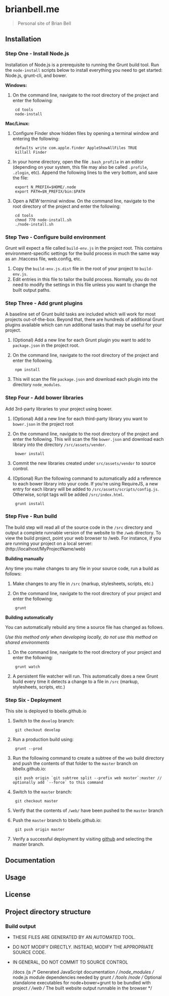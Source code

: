 # brianbell.me

>Personal site of Brian Bell

## Installation

### Step One - Install Node.js

Installation of Node.js is a prerequisite to running the Grunt build tool. Run the `node-install` scripts below to install everything you need to get started: Node.js, grunt-cli, and bower.

**Windows:**

1. On the command line, navigate to the root directory of the project and enter the following:

        cd tools
        node-install

**Mac/Linux:**

1. Configure Finder show hidden files by opening a terminal window and entering the following:

        defaults write com.apple.finder AppleShowAllFiles TRUE
        killall Finder

2. In your home directory, open the file `.bash_profile` in an editor (depending on your system, this file may also be called `.profile`, `.zlogin`, etc). Append the following lines to the very bottom, and save the file:

        export N_PREFIX=$HOME/.node
        export PATH=$N_PREFIX/bin:$PATH

3. Open a *NEW* terminal window. On the command line, navigate to the root directory of the project and enter the following:

        cd tools
        chmod 770 node-install.sh
        ./node-install.sh

### Step Two - Configure build environment

Grunt will expect a file called `build-env.js` in the project root. This contains environment-specific settings for the build process in much the same way as an .htaccess file, web.config, etc.

1. Copy the `build-env.js.dist` file in the root of your project to `build-env.js`.
2. Edit entries in this file to tailor the build process. Normally, you do not need to modify the settings in this file unless you want to change the built output paths.

### Step Three - Add grunt plugins

A baseline set of Grunt build tasks are included which will work for most projects out-of-the-box. Beyond that, there are hundreds of additional Grunt plugins available which can run additional tasks that may be useful for your project.

1. (Optional) Add a new line for each Grunt plugin you want to add to `package.json` in the project root.
2. On the command line, navigate to the root directory of the project and enter the following.

        npm install

3. This will scan the file `package.json` and download each plugin into the directory `node_modules`.

### Step Four - Add bower libraries

Add 3rd-party libraries to your project using bower.

1. (Optional) Add a new line for each third-party library you want to `bower.json` in the project root
2. On the command line, navigate to the root directory of the project and enter the following. This will scan the file `bower.json` and download each library into the directory `/src/assets/vendor`.

        bower install

3. Commit the new libraries created under `src/assets/vendor` to source control.
4. (Optional) Run the following command to automatically add a reference to each bower library into your code. If you're using RequireJS, a new entry for each library will be added to  `/src/assets/scripts/config.js`. Otherwise, script tags will be added `/src/index.html`.

        grunt install

### Step Five - Run build

The build step will read all of the source code in the `/src` directory and output a complete runnable version of the website to the `/web` directory.
To view the build project, point your web browser to /web. For instance, if you are running your project on a local server: (http://localhost/MyProjectName/web)

**Building manually**

Any time you make changes to any file in your source code, run a build as follows:

1. Make changes to any file in `/src` (markup, stylesheets, scripts, etc.)
2. On the command line, navigate to the root directory of your project and enter the following:

        grunt

**Building automatically**

You can automatically rebuild any time a source file has changed as follows.

_Use this method only when developing locally, do not use this method on shared environments_

1. On the command line, navigate to the root directory of your project and enter the following:

        grunt watch

2. A persistent file watcher will run. This automatically does a new Grunt build every time it detects a change to a file in `/src` (markup, stylesheets, scripts, etc.)

### Step Six - Deployment

This site is deployed to bbellx.github.io

1. Switch to the `develop` branch:

        git checkout develop

2. Run a production build using:

        grunt --prod

3. Run the following command to create a subtree of the `web` build directory and push the contents of that folder to the `master` branch on bbellx.github.io:

        git push origin `git subtree split --prefix web master`:master // optionally add `--force` to this command

4. Switch to the `master` branch:

        git checkout master

5. Verify that the contents of `/web/` have been pushed to the `master` branch
6. Push the `master` branch to bbellx.github.io:

        git push origin master

7. Verify a successful deployment by visiting [github](https://github.com/bbellx/bbellx.github.io) and selecting the master branch.


## Documentation

## Usage

## License

## Project directory structure

### Build output

 * THESE FILES ARE GENERATED BY AN AUTOMATED TOOL.
 * DO NOT MODIFY DIRECTLY. INSTEAD, MODIFY THE APPROPRIATE SOURCE CODE.
 * IN GENERAL, DO NOT COMMIT TO SOURCE CONTROL

    /docs
        /js          /* Generated JavaScript documentation  */
    /node_modules    /* node.js module dependencies needed by grunt */
    /tools
        /node        /* Optional standalone executables for node+bower+grunt to be bundled with project */
    /web             /* The built website output runnable in the browser */
